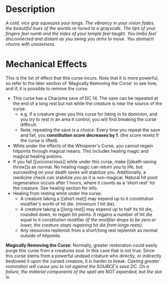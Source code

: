 # Description
*A cold, vice grip squeezes your longs. The vibrancy in your vision fades, the beautiful hues of the worlds re-toned to a grayscale. The tips of your fingers feel numb and the sides of your temple feel taught. You limbs feel disconnected and distant as you swing you arms to move. You stomach churns with uneasiness.*
# Mechanical Effects
This is the list of effect that this curse incurs. Note that it is more powerful, so refer to the later section of 'Magically Removing the Curse' to see how, and if, it is possible to remove the curse.
-  This curse has a Charisma save of DC 14. The save can be repeated at the end of a long rest but not while the creature is near the source of the curse.
	-  e.g. if a creature gives you this curse for being in its dominion, and you try to rest in an area it control, you will find breaking the curse difficult. 
	-  Note, repeating the save is a choice. Every time you repeat the save and fail, you **constitution score decreases by 1**. (the score resets if the curse is lifted).
-  While under the effects of the Whisperer's Curse, you cannot regain hitpoints through magical means. This includes healing magic and magical healing potions.
-  If you fall [[unconscious]] while under this curse, make [[death saving throw]]s as normal. No healing magic can return you to life, but succeeding on your death saves will stabilize you. Additionally, a medicine check *can* stabilize you as it is non-magical. Natural hit point regeneration occurs after 1 hours, where it counts as a 'short rest' for the creature. See healing section for info.
-  Healing from resting while under the curse:
	-  A creature taking a [[short rest]] may expend up to it constitution modifier's worth of hit die. (minimum 1 hit die). 
	-  A creature taking a [[long rest]] may expend up to half its hit die, rounded down, to regain hit points. It regains a number of hit die equal to it constitution modifier *(if the modifier drops to be zero or lower, the creature stops regaining hit die from longs rests)*. 
	-  Any resources replenish from a short/long rest replenish as normal outside of hitpoints. 

**Magically Removing the Curse**:
Normally, greater restoration could easily purge this curse from a creatures soul. In this case that is not true. Since this curse stems from a powerful undead creature who directly, or indirectly bestowed it upon the cursed creature, it is harder to break. *Casting greater restoration will cause you to roll against the SOURCE's save DC. On a failure, the material components of the spell are NOT expended, but the slot is.*
